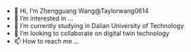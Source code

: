 - 👋 Hi, I’m Zhengguang Wang@Taylorwang0614
- 👀 I’m interested in ...
- 🌱 I’m currently studying in Dalian University of Technology
- 💞️ I’m looking to collaborate on digital twin technology
- 📫 How to reach me ...

<!---
Taylorwang0614/Taylorwang0614 is a ✨ special ✨ repository because its `README.md` (this file) appears on your GitHub profile.
You can click the Preview link to take a look at your changes.
--->

